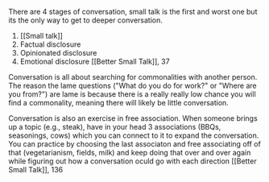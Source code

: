 
There are 4 stages of conversation, small talk is the first and worst one but its the only way to get to deeper conversation.
1. [[Small talk]]
2. Factual disclosure
3. Opinionated disclosure
4. Emotional disclosure
	[[Better Small Talk]], 37

Conversation is all about searching for commonalities with another person. The reason the lame questions ("What do you do for work?" or "Where are you from?") are lame is because there is a really really low chance you will find a commonality, meaning there will likely be little conversation. 

Conversation is also an exercise in free association. When someone brings up a topic (e.g., steak), have in your head 3 associations (BBQs, seasonings, cows) which you can connect to it to expand the conversation.
	You can practice by choosing the last associaton and free associating off of that (vegetarianism, fields, milk) and keep doing that over and over again while figuring out how a conversation oculd go with each direction
		[[Better Small Talk]], 136